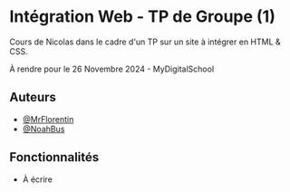 
# Intégration Web - TP de Groupe (1)

Cours de Nicolas dans le cadre d'un TP sur un site à intégrer en HTML & CSS.

À rendre pour le 26 Novembre 2024 - MyDigitalSchool



## Auteurs

- [@MrFlorentin](https://www.github.com/mrflorentin)
- [@NoahBus](https://www.github.com/noahbus)


## Fonctionnalités

- À écrire

